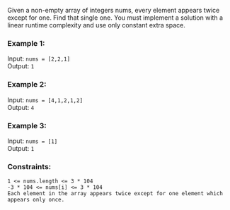 Given a non-empty array of integers nums, every element appears twice except for one. Find that single one.
You must implement a solution with a linear runtime complexity and use only constant extra space.

 
### Example 1:
Input: `nums = [2,2,1]`  
Output: `1`  

### Example 2:
Input: `nums = [4,1,2,1,2]`  
Output: `4`  

### Example 3:
Input: `nums = [1]`  
Output: `1`  


### Constraints:
`1 <= nums.length <= 3 * 104`  
`-3 * 104 <= nums[i] <= 3 * 104`  
`Each element in the array appears twice except for one element which appears only once.`  
